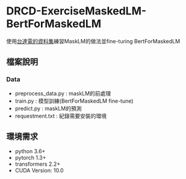 # DRCD-ExerciseMaskedLM-BertForMaskedLM
使用[台達電的資料集](https://github.com/DRCKnowledgeTeam/DRCD)練習MaskLM的做法並fine-turing BertForMaskedLM

## 檔案說明
### Data
- preprocess_data.py : maskLM的前處理
- train.py : 模型訓練(BertForMaskedLM fine-tune)
- predict.py : maskLM的預測
- requestment.txt : 紀錄需要安裝的環境
## 環境需求
- python 3.6+
- pytorch 1.3+
- transformers 2.2+
- CUDA Version: 10.0
